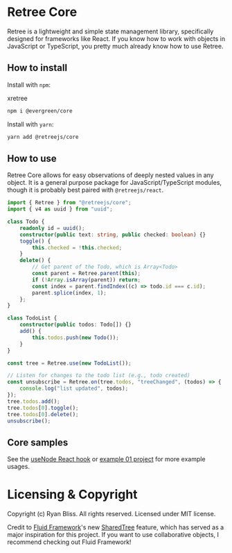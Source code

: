 # Retree Core

Retree is a lightweight and simple state management library, specifically designed for frameworks like React. If you know how to work with objects in JavaScript or TypeScript, you pretty much already know how to use Retree.

## How to install

Install with `npm`:

xretree

```bash
npm i @evergreen/core
```

Install with `yarn`:

```bash
yarn add @retreejs/core
```

## How to use

Retree Core allows for easy observations of deeply nested values in any object. It is a general purpose package for JavaScript/TypeScript modules, though it is probably best paired with `@retreejs/react`.

```ts
import { Retree } from "@retreejs/core";
import { v4 as uuid } from "uuid";

class Todo {
    readonly id = uuid();
    constructor(public text: string, public checked: boolean) {}
    toggle() {
        this.checked = !this.checked;
    }
    delete() {
        // Get parent of the Todo, which is Array<Todo>
        const parent = Retree.parent(this);
        if (!Array.isArray(parent)) return;
        const index = parent.findIndex((c) => todo.id === c.id);
        parent.splice(index, 1);
    };
}

class TodoList {
    constructor(public todos: Todo[]) {}
    add() {
        this.todos.push(new Todo());
    }
}

const tree = Retree.use(new TodoList());

// Listen for changes to the todo list (e.g., todo created)
const unsubscribe = Retree.on(tree.todos, "treeChanged", (todos) => {
    console.log("list updated", todos);
});
tree.todos.add();
tree.todos[0].toggle();
tree.todos[0].delete();
unsubscribe();
```

## Core samples

See the [useNode React hook](./packages/retree-react/src/useNode.ts) or [example 01 project](./samples/01.core-example/) for more example usages.

# Licensing & Copyright

Copyright (c) Ryan Bliss. All rights reserved.
Licensed under MIT license.

Credit to [Fluid Framework](https://aka.ms/fluid)'s new [SharedTree](https://fluidframework.com/docs/data-structures/tree/) feature, which has served as a major inspiration for this project. If you want to use collaborative objects, I recommend checking out Fluid Framework!
